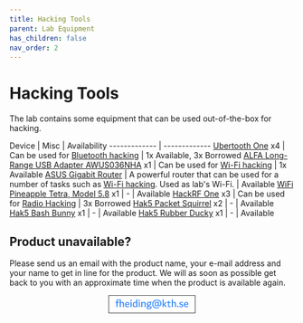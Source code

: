 ```yaml
---
title: Hacking Tools
parent: Lab Equipment
has_children: false
nav_order: 2
---
```



<style type='text/css'>
#submit_button {
    background-color: #201f23;
    color: #2b79e3;
    border-style: none;
    padding: 0.5% 5%;
}
#submit_button:hover {
    background-color: #17171c;
}

</style>


# Hacking Tools

The lab contains some equipment that can be used out-of-the-box for hacking.


Device  | Misc | Availability
------------- | -------------
[Ubertooth One](https://github.com/greatscottgadgets/ubertooth/wiki)  x4 | Can be used for [Bluetooth hacking](/pages/guides/Wireless/bluetooth.html) | 1x Available, 3x Borrowed <!--1x borrowed by Martin -->
[ALFA Long-Range USB Adapter AWUS036NHA](https://www.alfa.com.tw/products_detail/7.htm) x1 | Can be used for [Wi-Fi hacking](https://www.youtube.com/watch?v=e2ZzTZoZ4wg)  | 1x Available
[ASUS Gigabit Router](https://www.asus.com/Networking/RT-AC1900P/)    | A powerful router that can be used for a number of tasks such as [Wi-Fi hacking](/pages/guides/wifi-mitm). Used as lab's Wi-Fi.  | Available
[WiFi Pineapple Tetra, Model 5.8](https://shop.hak5.org/products/wifi-pineapple) x1   | - | Available
[HackRF One](https://greatscottgadgets.com/hackrf/one/) x3   | Can be used for [Radio Hacking](/pages/guides/radio/radio.html) | 3x Borrowed <!-- Martin Hilding -->
[Hak5 Packet Squirrel](https://shop.hak5.org/products/packet-squirrel) x2   | - | Available
[Hak5 Bash Bunny](https://shop.hak5.org/products/bash-bunny) x1 | - | Available
[Hak5 Rubber Ducky](https://shop.hak5.org/products/usb-rubber-ducky-deluxe) x1 | - | Available

## Product unavailable?

Please send us an email with the product name, your e-mail address and your name to get in line for the product. We will as soon as possible get back to you with an approximate time when the product is available again.

<img src="..\resources\fheiding-email.png" style="display: block; width: 30%; margin: auto; border: 1px solid #44434d;">


<!--
- [Ubertooth One](https://github.com/greatscottgadgets/ubertooth/wiki) can be used for [Bluetooth hacking](/pages/guides/bluetooth-mitm) (borrowed) Martin Tillberg
- [Long-Range USB Adapter awus036nha]() which can be used for [Wi-Fi hacking](https://www.youtube.com/watch?v=e2ZzTZoZ4wg)
- [ASUS Gigabit Router](https://www.asus.com/Networking/RT-AC1900P/) which is a powerful router that can be used for a number of tasks such as [Wi-Fi hacking](/pages/guides/wifi-mitm)
- [WiFi pineapple tetra, model 5.8](https://shop.hak5.org/products/wifi-pineapple) x1 (unavailable)
- [IoT-startkit CloudRAIL.Box Set](https://www.automation24.se/iot-startkit-cloudrail-box-set) x1
- [AIK001 Wireless IoT gateway](https://www.ifm.com/se/sv/product/AIK001) x1
- [HackRF One](https://greatscottgadgets.com/hackrf/one/) x1 (borrowed) Martin Hilding
-->
